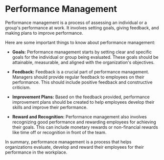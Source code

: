# Performance Management

Performance management is a process of assessing an individual or a group's performance at work. It involves setting goals, giving feedback, and making plans to improve performance. 

Here are some important things to know about performance management:

- **Goals:** Performance management starts by setting clear and specific goals for the individual or group being evaluated. These goals should be attainable, measurable, and aligned with the organization's objectives. 

- **Feedback:** Feedback is a crucial part of performance management. Managers should provide regular feedback to employees on their performance. This should include positive feedback and constructive criticism. 

- **Improvement Plans:** Based on the feedback provided, performance improvement plans should be created to help employees develop their skills and improve their performance. 

- **Reward and Recognition:** Performance management also involves recognizing good performance and rewarding employees for achieving their goals. This can include monetary rewards or non-financial rewards like time off or recognition in front of the team. 

In summary, performance management is a process that helps organizations evaluate, develop and reward their employees for their performance in the workplace.
